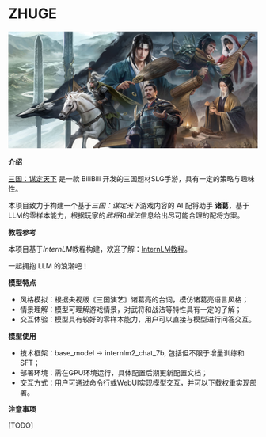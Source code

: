 # ZHUGE

![logo](./images/SanMouLLM.jpeg)

**介绍**

[三国：谋定天下](https://game.bilibili.com/nslg/gw/) 是一款 BiliBili 开发的三国题材SLG手游，具有一定的策略与趣味性。

本项目致力于构建一个基于*三国：谋定天下*游戏内容的 AI 配将助手 **诸葛**，基于LLM的零样本能力，根据玩家的*武将*和*战法*信息给出尽可能合理的配将方案。

**教程参考**

本项目基于*InternLM*教程构建，欢迎了解：[InternLM教程](https://github.com/InternLM/Tutorial/tree/camp3?tab=readme-ov-file)。

一起拥抱 LLM 的浪潮吧！

**模型特点**

- 风格模拟：根据央视版《三国演艺》诸葛亮的台词，模仿诸葛亮语言风格；
- 情景理解：模型可理解游戏情景，对武将和战法等特性具有一定的了解；
- 交互体验：模型具有较好的零样本能力，用户可以直接与模型进行问答交互。

**模型使用**

- 技术框架：base_model -> internlm2_chat_7b, 包括但不限于增量训练和 SFT；
- 部署环境：需在GPU环境运行，具体配置后期更新配置文档；
- 交互方式：用户可通过命令行或WebUI实现模型交互，并可以下载权重实现部署。

**注意事项**

[TODO]